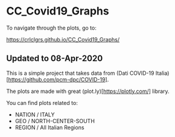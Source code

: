# CC_Covid19_Graphs
To navigate through the plots, go to:

https://crlclgrs.github.io/CC_Covid19_Graphs/

## Updated to 08-Apr-2020

This is a simple project that takes data from 
(Dati COVID-19 Italia)[https://github.com/pcm-dpc/COVID-19].

The plots are made with great (plot.ly)[https://plotly.com/] library.

You can find plots related to:
- NATION / ITALY
- GEO / NORTH-CENTER-SOUTH
- REGION / All Italian Regions
